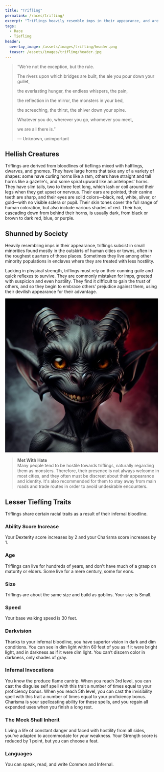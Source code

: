 ```yaml
---
title: "Trifling"
permalink: /races/trifling/
excerpt: "Triflings heavily resemble imps in their appearance, and are commonly greeted with suspicion and hostility."
tags:
  - Race
  - Tiefling
header:
  overlay_image: /assets/images/trifling/header.png
  teaser: /assets/images/trifling/header.jpg
---
```


> “We're not the exception, but the rule.
>
> The rivers upon which bridges are built, the ale you pour down your gullet,
>
> the everlasting hunger, the endless whispers, the pain,
>
> the reflection in the mirror, the monsters in your bed,
>
> the screeching, the thirst, the shiver down your spine.
>
> Whatever you do, wherever you go, whomever you meet,
>
> we are all there is.”
>
> — Unknown, unimportant

## Hellish Creatures
Triflings are derived from bloodlines of tieflings mixed with halflings, dwarves, and gnomes. They have large horns that take any of a variety of shapes: some have curling horns like a ram, others have straight and tall horns like a gazelle's, and some spiral upward like an antelopes' horns. They have slim tails, two to three feet long, which lash or coil around their legs when they get upset or nervous. Their ears are pointed, their canine teeth are sharp, and their eyes are solid colors—black, red, white, silver, or gold—with no visible sclera or pupil. Their skin tones cover the full range of human coloration, but also include various shades of red. Their hair, cascading down from behind their horns, is usually dark, from black or brown to dark red, blue, or purple.

## Shunned by Society
Heavily resembling imps in their appearance, triflings subsist in small minorities found mostly in the outskirts of human cities or towns, often in the roughest quarters of those places. Sometimes they live among other minority populations in enclaves where they are treated with less hostility.

Lacking in physical strength, triflings must rely on their cunning guile and quick reflexes to survive. They are commonly mistaken for imps, greeted with suspicion and even hostility. They find it difficult to gain the trust of others, and so they begin to embrace others' prejudice against them, using their devilish appearance for their advantage.

[![trifling](../../assets/images/trifling/normal.jpg)](../../assets/images/trifling/full.png)

> **Met With Hate** \
Many people tend to be hostile towards triflings, naturally regarding them as monsters. Therefore, their presence is not always welcome in most cities, and they often must be discreet about their appearance and identity. It's also recommended for them to stay away from main roads and trade routes in order to avoid undesirable encounters.

## Lesser Tiefling Traits
Triflings share certain racial traits as a result of their infernal bloodline.

### Ability Score Increase
Your Dexterity score increases by 2 and your Charisma score increases by 1.

### Age
Triflings can live for hundreds of years, and don't have much of a grasp on maturity or elders. Some live for a mere century, some for eons.

### Size
Triflings are about the same size and build as goblins. Your size is Small.

### Speed
Your base walking speed is 30 feet.

### Darkvision
Thanks to your infernal bloodline, you have superior vision in dark and dim conditions. You can see in dim light within 60 feet of you as if it were bright light, and in darkness as if it were dim light. You can’t discern color in darkness, only shades of gray.

### Infernal Invocations
You know the produce flame cantrip. When you reach 3rd level, you can cast the disguise self spell with this trait a number of times equal to your proficiency bonus. When you reach 5th level, you can cast the invisibility spell with this trait a number of times equal to your proficiency bonus. Charisma is your spellcasting ability for these spells, and you regain all expended uses when you finish a long rest.

### The Meek Shall Inherit
Living a life of constant danger and faced with hostility from all sides, you've adapted to accommodate for your weakness. Your Strength score is reduced by 1 point, but you can choose a feat.

### Languages
You can speak, read, and write Common and Infernal.
